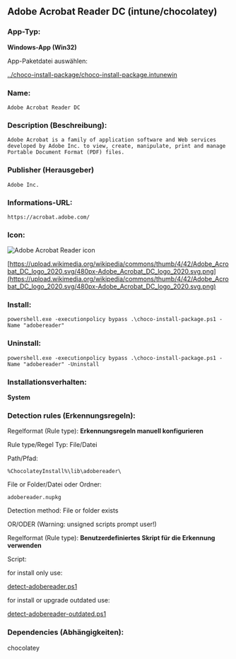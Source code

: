 ## Adobe Acrobat Reader DC (intune/chocolatey)

### App-Typ:

__Windows-App (Win32)__

App-Paketdatei auswählen:

[../choco-install-package/choco-install-package.intunewin](../choco-install-package/choco-install-package.intunewin?raw=true)


### Name:

```
Adobe Acrobat Reader DC
```

### Description (Beschreibung):

```
Adobe Acrobat is a family of application software and Web services developed by Adobe Inc. to view, create, manipulate, print and manage Portable Document Format (PDF) files.
```

### Publisher (Herausgeber)

```
Adobe Inc.
```


### Informations-URL:

```
https://acrobat.adobe.com/
```

### Icon:

![Adobe Acrobat Reader icon](https://upload.wikimedia.org/wikipedia/commons/thumb/4/42/Adobe_Acrobat_DC_logo_2020.svg/120px-Adobe_Acrobat_DC_logo_2020.svg.png)

[https://upload.wikimedia.org/wikipedia/commons/thumb/4/42/Adobe_Acrobat_DC_logo_2020.svg/480px-Adobe_Acrobat_DC_logo_2020.svg.png](https://upload.wikimedia.org/wikipedia/commons/thumb/4/42/Adobe_Acrobat_DC_logo_2020.svg/480px-Adobe_Acrobat_DC_logo_2020.svg.png)

### Install:

```
powershell.exe -executionpolicy bypass .\choco-install-package.ps1 -Name "adobereader"
```


### Uninstall:

```
powershell.exe -executionpolicy bypass .\choco-install-package.ps1 -Name "adobereader" -Uninstall
```

### Installationsverhalten:

__System__


### Detection rules (Erkennungsregeln):

Regelformat (Rule type): __Erkennungsregeln manuell konfigurieren__

Rule type/Regel Typ: File/Datei

Path/Pfad:

```
%ChocolateyInstall%\lib\adobereader\
```


File or Folder/Datei oder Ordner:

```
adobereader.nupkg
```

Detection method: File or folder exists


OR/ODER (Warning: unsigned scripts prompt user!)

Regelformat (Rule type): __Benutzerdefiniertes Skript für die Erkennung verwenden__

Script:

for install only use:

[detect-adobereader.ps1](./detect-adobereader.ps1)

for install or upgrade outdated use:

[detect-adobereader-outdated.ps1](./detect-adobereader-outdated.ps1)

### Dependencies (Abhängigkeiten):

chocolatey
